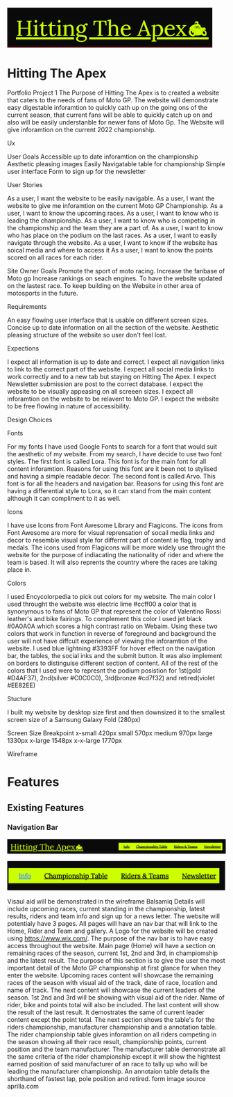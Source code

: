 ![Logo](wireframe/logo.png)

# Hitting The Apex
Portfolio Project 1 
The Purpose of Hitting The Apex is to created a website that caters to the needs of fans of Moto GP.
The website will demonstrate easy digestable inforamtion to quickly cath up on the going ons of the current season, that current fans will be able to quickly catch up on and also will be easily understanble for newer fans of Moto Gp. The Website will give inforamtion on the current 2022 championship. 

Ux

User Goals
Accessible up to date inforamtion on the championship
Aesthetic pleasing images
Easily Navigatable table for championship
Simple user interface
Form to sign up for the newsletter

User Stories

As a user, I want the website to be easily navigable.
As a user, I want the website to give me inforamtion on the current Moto GP Championship.
As a user, I want to know the upcoming races.
As a user, I want to know who is leading the championship.
As a user, I want to know who is competing in the championship and the team they are a part of.
As a user, I want to know who has place on the podium on the last races.
As a user, I want to easily navigate through the website.
As a user, I want to know if the website has soical media and where to access it
As a user, I want to  know the points scored on all races for each rider. 

Site Owner Goals
Promote the sport of moto racing.
Increase the fanbase of Moto gp
Increase rankings on seach engines.
To have the website updated on the lastest race.
To keep building on the Website in other area of motosports in the future.

Requirements

An easy flowing user interface that is usable on different screen sizes.
Concise up to date information on all the section of the website.
Aesthetic pleasing structure of the website so user don't feel lost.

Expections

I expect all information is up to date and correct.
I expect all navigation links to link to the correct part of the website.
I expect all social media links to work correctly and to a new tab but staying on Hitting The Apex.
I expect Newsletter submission are post to the correct database.
I expect the website to be visually appeasing on all screeen sizes.
I expect all inforamtion on the website to be relavent to Moto GP.
I expect the website to be free flowing in nature of  accessibility.

Design Choices

Fonts

For my fonts I have used Google Fonts to search for a font that would suit the aesthetic of my website. From my search, I have decide to use two font styles. The first font is called Lora. This font is for the main font for all content inforamtion. Reasons for using this font are it been not to stylised and having a simple readable decor. The second font is called Arvo. This font is for all the headers and navigation bar. Reasons for using this font are having a differential style to Lora, so it can stand from the main content although it can compliment to it as well.

Icons

I have use Icons from Font Awesome Library and Flagicons. The icons from Font Awesome are more for visual reprensation of socail media links and decor to resemble visual style for differrnt part of content ie flag, trophy and medals. The icons used from Flagicons will be more widely use throught the website for the purpose of indiacating the nationality of rider and where the team is based. It will also reprents the country where the races are taking place in.

Colors 

I used Encycolorpedia to pick out colors for my website. The main color I used throught the website was electric lime #ccff00 a color that is synonymous to fans of Moto GP that represent the color of Valentino Rossi leather's and bike fairings. To complement this color I used jet black #0A0A0A which scores a high contrast ratio on Webaim. Using these two colors that work in function in reverse of foreground and background the user will not have diffcult experience of viewing the inforamtion of the website. I used blue lightning #3393FF for hover effect on the navigation bar, the tables, the social inks and the submit button. It was also implement on borders to distinguise different section of content. All of the rest of the colors that I used were to represnt the podium posistion for 1st(gold #D4AF37), 2nd(silver #C0C0C0), 3rd(bronze #cd7f32) and retired(violet #EE82EE)

Stucture

I built my website by desktop size first and then downsized it to the smallest screen size of a Samsung Galaxy Fold (280px) 

Screen Size  Breakpoint
x-small       420px
small          570px
medium         970px
large          1330px
x-large        1548px
x-x-large      1770px

Wireframe

# Features

## Existing Features

### Navigation Bar

![Navigation bar](wireframe/nav-bar.png)

![Navigation hover](wireframe/nav-hover.png)






Visaul aid will be demonstrated in  the wireframe Balsamiq
Details will include upcoming races, current standing in the championship, latest results, riders and team info and sign up for a news letter.
The website will potentialy have 3 pages. 
All pages will have an nav bar that will link to the Home, Rider and Team and gallery. A Logo for the website will be created using https://www.wix.com/.
The purpose of the nav bar is to have easy access throughout the website.
Main page (Home) will have a section on remaining races of the season, current 1st, 2nd and 3rd, in champiomship and the latest result.
The purpose of this section is to give the user the most important detail of the Moto GP championship at first glance for when they enter the website. Upcoming races content will showcase the remaining races of the season with visual aid of the track, date of race, location and name of track. The next content will showcase the current leaders of the season. 1st 2nd and 3rd will be showing with visual aid of the rider. Name of rider, bike and points total will also be included. The last content will show the result of the last result. It demostrates the same of current leader content except the point total.
The next section shows the table's for the riders championship, manufacturer championship and a annotation table. The rider championship table gives inforamtion on all riders competing in the season showing all their race result, championship points, current position and the team manufacturer. The manufacturer table demonstrate all the same criteria of the rider championship except it will show the hightest earned position of said manufacturer of an race to tally up who will be leading the manufacturer championship. An annotaion table details the shorthand of fastest lap, pole position and retired.
   form image source aprilla.com